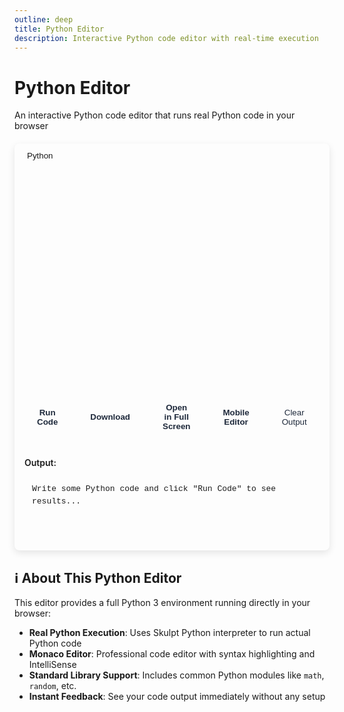 ```yaml
---
outline: deep
title: Python Editor
description: Interactive Python code editor with real-time execution
---
```


# Python Editor <Badge type="danger" text="Experimental" />

An interactive Python code editor that runs real Python code in your browser 

<div class="editor-container">
  <div class="tabs">
    <button class="tab active" onclick="switchLanguage('python')">Python</button>
  </div>
  <div class="editor-wrapper">
    <div id="monaco-editor"></div>
  </div>
  <div class="buttons">
    <button class="run" onclick="runCode()">Run Code</button>
    <button class="download" onclick="downloadCode()">Download</button>
    <button class="fullscreen" onclick="openFullscreenTab()">Open in Full Screen</button>
    <button class="fullscreen" onclick="openMobileTab()">Mobile Editor</button>
    <button class="clear" onclick="clearOutput()">Clear Output</button>
    <button class="reset" onclick="resetCode()">Reset Code</button>
  </div>
  <div class="result">
    <strong>Output:</strong>
    <div id="output">Write some Python code and click "Run Code" to see results...</div>
  </div>
</div>

## ℹ️ About This Python Editor

This editor provides a full Python 3 environment running directly in your browser:

- **Real Python Execution**: Uses Skulpt Python interpreter to run actual Python code
- **Monaco Editor**: Professional code editor with syntax highlighting and IntelliSense
- **Standard Library Support**: Includes common Python modules like `math`, `random`, etc.
- **Instant Feedback**: See your code output immediately without any setup



<style>
.editor-container {
  background: var(--vp-c-bg-alt);
  border-radius: 8px;
  overflow: hidden;
  margin: 20px 0;
  border: 1px solid var(--vp-c-divider);
  box-shadow: 0 4px 12px rgba(0, 0, 0, 0.1);
  transition: background-color 0.3s ease, border-color 0.3s ease;
}

.tabs {
  display: flex;
  background: var(--vp-c-bg-soft);
  border-bottom: 1px solid var(--vp-c-divider);
}

.tab {
  padding: 12px 20px;
  background: none;
  border: none;
  color: var(--vp-c-text-2);
  cursor: pointer;
  font-weight: 500;
  transition: all 0.2s ease;
}

.tab.active {
  color: var(--vp-c-brand-1);
  background: var(--gradient-primary);
  border-bottom: 2px solid var(--vp-c-brand-1);
}

.tab:hover:not(.active) {
  color: var(--vp-c-text-1);
  background: var(--vp-c-bg-mute);
}

.editor-wrapper {
  position: relative;
  background: var(--vp-c-bg);
}

#monaco-editor {
  height: 350px;
  width: 100%;
  border: none;
}

/* Open in New Tab Button */
.fullscreen {
  padding: 10px 20px;
  background: var(--btn-primary-bg);
  color: #1e293b; /* Dark text for light mode */
  border: 1px solid var(--btn-primary-border);
  border-radius: 6px;
  cursor: pointer;
  font-weight: 600;
  transition: all 0.3s ease;
  display: flex;
  align-items: center;
  gap: 8px;
}

.fullscreen:hover {
  background: var(--btn-primary-hover);
  border-color: var(--btn-primary-border-hover);
  transform: translateY(-2px);
  box-shadow: 0 4px 12px rgba(59, 130, 246, 0.3);
  color: #0f172a; /* Darker text on hover */
}

.buttons {
  display: flex;
  gap: 12px;
  padding: 16px;
  background: var(--vp-c-bg-soft);
  border-top: 1px solid var(--vp-c-divider);
}

/* Primary Action Buttons - Run Code */
.run {
  padding: 10px 20px;
  background: var(--btn-primary-bg);
  color: #1e293b; /* Dark text for light mode */
  border: 1px solid var(--btn-primary-border);
  border-radius: 6px;
  cursor: pointer;
  font-weight: 600;
  transition: all 0.3s ease;
  display: flex;
  align-items: center;
  gap: 8px;
}

.run:hover {
  background: var(--btn-primary-hover);
  border-color: var(--btn-primary-border-hover);
  transform: translateY(-2px);
  box-shadow: 0 4px 12px rgba(59, 130, 246, 0.3);
  color: #0f172a; /* Darker text on hover */
}

/* Primary Action Buttons - Download */
.download {
  padding: 10px 20px;
  background: var(--btn-primary-bg);
  color: #1e293b; /* Dark text for light mode */
  border: 1px solid var(--btn-primary-border);
  border-radius: 6px;
  cursor: pointer;
  font-weight: 600;
  transition: all 0.3s ease;
  display: flex;
  align-items: center;
  justify-content: center;
  gap: 8px;
}

.download:hover {
  background: var(--btn-primary-hover);
  border-color: var(--btn-primary-border-hover);
  transform: translateY(-2px);
  box-shadow: 0 4px 12px rgba(147, 51, 234, 0.3);
  color: #0f172a; /* Darker text on hover */
}

/* Neutral Action Buttons - Clear Output */
.clear {
  padding: 10px 20px;
  background: var(--btn-neutral-bg);
  color: #1e293b; /* Dark text for light mode */
  border: 1px solid var(--btn-neutral-border);
  border-radius: 6px;
  cursor: pointer;
  font-weight: 500;
  transition: all 0.3s ease;
}

.clear:hover {
  background: var(--btn-neutral-hover);
  border-color: var(--btn-neutral-border-hover);
  transform: translateY(-2px);
  box-shadow: 0 4px 12px rgba(59, 130, 246, 0.2);
  color: #0f172a; /* Darker text on hover */
}

/* Warning Action Buttons - Reset Code */
.reset {
  padding: 10px 20px;
  background: var(--btn-warning-bg);
  color: #78350f; /* Amber dark text for warning buttons */
  border: 1px solid var(--btn-warning-border);
  border-radius: 6px;
  cursor: pointer;
  font-weight: 500;
  transition: all 0.3s ease;
}

.reset:hover {
  background: var(--btn-warning-hover);
  border-color: var(--btn-warning-border-hover);
  transform: translateY(-2px);
  box-shadow: 0 4px 12px rgba(245, 158, 11, 0.3);
  color: #451a03; /* Darker amber text on hover */
}

/* Dark Mode Editor Button Styles */
.dark .fullscreen {
  color: white; /* White text for dark mode */
}

.dark .fullscreen:hover {
  color: white;
}

.dark .run {
  color: white;
}

.dark .run:hover {
  color: white;
}

.dark .download {
  color: white;
}

.dark .download:hover {
  color: white;
}

.dark .clear {
  color: white;
}

.dark .clear:hover {
  color: white;
}

.dark .reset {
  color: white; /* White text for better contrast in dark mode */
}

.dark .reset:hover {
  color: white;
}

.result {
  padding: 16px;
  background: var(--vp-c-bg-alt);
  border-top: 1px solid var(--vp-c-divider);
}

.result strong {
  color: var(--vp-c-brand-1);
  display: block;
  margin-bottom: 12px;
  font-size: 14px;
  font-weight: 600;
}

#output {
  color: var(--vp-c-brand-1);
  font-family: 'Consolas', 'Monaco', 'Courier New', monospace;
  font-size: 13px;
  line-height: 1.5;
  background: var(--vp-c-bg-mute);
  padding: 12px;
  border-radius: 4px;
  border-left: 3px solid var(--vp-c-brand-1);
  white-space: pre-wrap;
  min-height: 80px;
}

/* Dark mode specific overrides for editor */
.dark .editor-container {
  box-shadow: 0 4px 12px rgba(0, 0, 0, 0.3);
}
</style>

<script>
if (typeof window !== 'undefined') {
  let editor = null;
  let currentLanguage = 'python';
  
  // Load Monaco Editor and Skulpt dynamically
  function loadMonaco() {
    return new Promise((resolve) => {
      if (window.require && window.monaco) {
        resolve();
        return;
      }
      
      const script = document.createElement('script');
      script.src = 'https://cdnjs.cloudflare.com/ajax/libs/monaco-editor/0.44.0/min/vs/loader.min.js';
      script.onload = () => {
        setTimeout(resolve, 100);
      };
      document.head.appendChild(script);
    });
  }
  
  // Load Skulpt for Python execution
  function loadSkulpt() {
    return new Promise((resolve, reject) => {
      if (window.Sk) {
        resolve();
        return;
      }
      
      // Load Skulpt core
      const skulptScript = document.createElement('script');
      skulptScript.src = 'https://skulpt.org/js/skulpt.min.js';
      skulptScript.onload = () => {
        // Load Skulpt standard library
        const skulptStdlib = document.createElement('script');
        skulptStdlib.src = 'https://skulpt.org/js/skulpt-stdlib.js';
        skulptStdlib.onload = () => {
          console.log('Skulpt loaded successfully!');
          resolve();
        };
        skulptStdlib.onerror = () => reject(new Error('Failed to load Skulpt stdlib'));
        document.head.appendChild(skulptStdlib);
      };
      skulptScript.onerror = () => reject(new Error('Failed to load Skulpt'));
      document.head.appendChild(skulptScript);
    });
  }
  
  const pythonTemplate = `# Welcome to the Python Editor! 
# This is a real Python 3 interpreter running in your browser

# Basic Python programming examples
print("Hello from Python!")

# Variables and data types
name = "Python Programmer"
age = 25
height = 5.8
is_student = True

print(f"Name: {name}")
print(f"Age: {age}")
print(f"Height: {height} feet")
print(f"Is student: {is_student}")`;

  async function initializeMonaco() {
    try {
      await loadMonaco();
      
      // Load Skulpt for Python execution
      loadSkulpt().catch(error => {
        console.warn('Skulpt failed to load:', error);
      });
      
      if (!window.require) {
        console.error('Monaco loader not available');
        return;
      }
      
      window.require.config({ 
        paths: { 
          'vs': 'https://cdnjs.cloudflare.com/ajax/libs/monaco-editor/0.44.0/min/vs' 
        } 
      });
      
      window.require(['vs/editor/editor.main'], function () {
        const editorElement = document.getElementById('monaco-editor');
        if (!editorElement) {
          console.error('Monaco editor container not found');
          return;
        }
        
        // Detect current theme
        const isDarkMode = document.documentElement.classList.contains('dark') || 
                          window.matchMedia('(prefers-color-scheme: dark)').matches;
        
        editor = monaco.editor.create(editorElement, {
          value: pythonTemplate,
          language: 'python',
          theme: isDarkMode ? 'vs-dark' : 'vs',
          fontSize: 14,
          lineNumbers: 'on',
          roundedSelection: false,
          scrollBeyondLastLine: false,
          readOnly: false,
          automaticLayout: true,
          minimap: { enabled: false },
          folding: true,
          lineNumbersMinChars: 3,
          scrollbar: {
            verticalScrollbarSize: 8,
            horizontalScrollbarSize: 8
          }
        });
        
        // Watch for theme changes and update editor theme
        const themeObserver = new MutationObserver((mutations) => {
          mutations.forEach((mutation) => {
            if (mutation.type === 'attributes' && mutation.attributeName === 'class') {
              const isDark = document.documentElement.classList.contains('dark');
              if (editor) {
                monaco.editor.setTheme(isDark ? 'vs-dark' : 'vs');
              }
            }
          });
        });
        
        themeObserver.observe(document.documentElement, {
          attributes: true,
          attributeFilter: ['class']
        });
        
        console.log('Monaco Editor initialized successfully!');
      });
    } catch (error) {
      console.error('Failed to initialize Monaco:', error);
    }
  }

  function switchLanguage(lang) {
    // This editor is Python-only
    currentLanguage = 'python';
  }

  function downloadCode() {
    if (!editor) {
      showNotification('Editor not ready yet');
      return;
    }
    
    try {
      const code = editor.getValue();
      const blob = new Blob([code], { type: 'text/plain' });
      const url = window.URL.createObjectURL(blob);
      
      const link = document.createElement('a');
      link.href = url;
      link.download = 'exercise.py';
      link.style.display = 'none';
      
      document.body.appendChild(link);
      link.click();
      document.body.removeChild(link);
      
      window.URL.revokeObjectURL(url);
      showNotification('Python file downloaded as exercise.py');
    } catch (error) {
      showNotification('Error downloading file');
      console.error('Download error:', error);
    }
  }

  function openFullscreenTab() {
    if (!editor) {
      showNotification('Editor not ready yet');
      return;
    }
    
    try {
      // Get current code
      const currentCode = editor.getValue();
      
      // Save to localStorage for sharing between tabs
      localStorage.setItem('pythonEditorCode', currentCode);
      localStorage.setItem('pythonEditorTimestamp', Date.now().toString());
      
      // Open fullscreen editor HTML file in new tab
      const fullscreenUrl = window.location.origin + '/Python-Programming/editor-fullscreen.html';
      const newTab = window.open(fullscreenUrl, '_blank');
      
      if (newTab) {
        showNotification('Opening Python editor in new tab...');
      } else {
        showNotification('Please allow popups to open fullscreen editor');
      }
    } catch (error) {
      showNotification('Error opening fullscreen editor');
      console.error('New tab error:', error);
    }
  }

  function runCode() {
    const output = document.getElementById('output');
    
    if (!editor) {
      output.textContent = 'Error: Editor not initialized. Please wait for the editor to load.';
      showNotification('Editor not ready yet');
      return;
    }
    
    try {
      const code = editor.getValue();
      output.textContent = `Running Python code...\\n\\n`;
      
      setTimeout(() => {
        executePython(code, output);
      }, 500);
    } catch (error) {
      output.textContent = `Error: ${error.message}`;
      showNotification('Error running code');
    }
  }
  
  async function executePython(code, output) {
    try {
      if (!window.Sk) {
        output.textContent = '⏳ Loading Python interpreter...\\n\\n';
        await loadSkulpt();
      }
      
      // Configure Skulpt for Python 3
      let pythonOutput = '';
      
      Sk.pre = "output";
      Sk.configure({
        output: function(text) {
          pythonOutput += text;
        },
        read: function(x) {
          if (Sk.builtinFiles === undefined || Sk.builtinFiles["files"][x] === undefined) {
            throw "File not found: '" + x + "'";
          }
          return Sk.builtinFiles["files"][x];
        },
        __future__: Sk.python3,
        python3: true
      });
      
      // Execute the Python code
      output.textContent = '🚀 Running Python code...\\n\\n';
      
      const promise = Sk.misceval.asyncToPromise(() => {
        return Sk.importMainWithBody("<stdin>", false, code, true);
      });
      
      await promise;
      
      // Display results
      if (pythonOutput.trim()) {
        output.textContent = `${pythonOutput}\\n✅ Python executed successfully in browser!\\n📝 This code ran using Skulpt - a Python interpreter in JavaScript.\\n🐍 Note: Skulpt supports most Python 3 features. Some advanced features may not be available.`;
      } else {
        output.textContent = `✅ Python code executed successfully!\\n📝 No output produced. Try adding print() statements to see results.\\n\\n🐍 Using Skulpt Python interpreter in browser.\\n📌 Tip: Use print() statements, basic operations, loops, functions, and imports.`;
      }
      
      showNotification('Python executed successfully!');
      
    } catch (error) {
      // Format Python error messages nicely
      let errorMessage = error.toString();
      
      // Extract useful error information
      if (error.traceback) {
        const lineInfo = error.traceback[0];
        if (lineInfo && lineInfo.lineno) {
          errorMessage = `Line ${lineInfo.lineno}: ${error.args ? error.args.v[0].v : errorMessage}`;
        }
      }
      
      output.textContent = `❌ Python Error:\n${errorMessage}\n\n📝 Check your Python syntax and try again.\n🐍 Using Skulpt Python interpreter.`;
      showNotification('Python execution error');
    }
  }

  function clearOutput() {
    const output = document.getElementById('output');
    output.textContent = 'Output cleared. Write some Python code and click "Run Code" to see results...';
    showNotification('Output cleared');
  }

  function resetCode() {
    if (!editor) {
      showNotification('Editor not ready yet');
      return;
    }
    
    try {
      editor.setValue(pythonTemplate);
      document.getElementById('output').textContent = 'Code reset to template. Ready to run!';
      showNotification('Code reset to Python template');
    } catch (error) {
      showNotification('Error resetting code');
    }
  }

  function openMobileTab() {
    if (!editor) {
      showNotification('Editor not ready yet');
      return;
    }
    
    try {
      // Get current code
      const currentCode = editor.getValue();
      
      // Save to localStorage for sharing between tabs
      localStorage.setItem('pythonEditorCode', currentCode);
      localStorage.setItem('pythonEditorTimestamp', Date.now().toString());
      
      // Open mobile editor HTML file in new tab
      const mobileUrl = window.location.origin + '/Python-Programming/editor-mobile.html';
      const newTab = window.open(mobileUrl, '_blank');
      
      if (newTab) {
        showNotification('Opening mobile Python editor...');
      } else {
        showNotification('Please allow popups to open mobile editor');
      }
    } catch (error) {
      showNotification('Error opening mobile editor');
      console.error('Mobile tab error:', error);
    }
  }

  // Make functions globally available
  window.switchLanguage = switchLanguage;
  window.runCode = runCode;
  window.downloadCode = downloadCode;
  window.openFullscreenTab = openFullscreenTab;
  window.openMobileTab = openMobileTab;
  window.clearOutput = clearOutput;
  window.resetCode = resetCode;

  // Simple notification function
  function showNotification(message) {
    const notification = document.createElement('div');
    notification.style.cssText = `
      position: fixed;
      top: 20px;
      right: 20px;
      background: #3b82f6;
      color: white;
      padding: 12px 20px;
      border-radius: 8px;
      box-shadow: 0 4px 12px rgba(0, 0, 0, 0.15);
      z-index: 1001;
      font-size: 14px;
      animation: slideIn 0.3s ease;
    `;
    notification.textContent = message;
    
    document.body.appendChild(notification);
    
    setTimeout(() => {
      notification.style.animation = 'slideOut 0.3s ease';
      setTimeout(() => {
        if (notification.parentNode) {
          notification.remove();
        }
      }, 300);
    }, 2000);
  }
  
  // Mobile detection and redirect
  function isMobileDevice() {
    const userAgent = navigator.userAgent || navigator.vendor || window.opera;
    
    // Check for mobile user agents
    const mobileRegex = /android|webos|iphone|ipad|ipod|blackberry|iemobile|opera mini|mobile/i;
    const isMobileUA = mobileRegex.test(userAgent.toLowerCase());
    
    // Check for touch capability
    const isTouchDevice = 'ontouchstart' in window || navigator.maxTouchPoints > 0;
    
    // Check screen size (mobile-like dimensions)
    const isSmallScreen = window.innerWidth <= 768 || window.innerHeight <= 600;
    
    // Combine checks for better detection
    return isMobileUA || (isTouchDevice && isSmallScreen);
  }
  
  function redirectToMobile() {
    // Get current code if editor exists
    let currentCode = '';
    if (editor) {
      currentCode = editor.getValue();
    }
    
    // Save code to localStorage for mobile editor
    if (currentCode) {
      localStorage.setItem('pythonEditorCode', currentCode);
      localStorage.setItem('pythonEditorTimestamp', Date.now().toString());
    }
    
    // Redirect to mobile editor
    const mobileUrl = window.location.origin + window.location.pathname.replace('/editor/python-editor', '/editor-mobile.html');
    window.location.href = mobileUrl;
  }
  
  function checkMobileAndRedirect() {
    // Check for force mobile parameter (for testing/manual access)
    const urlParams = new URLSearchParams(window.location.search);
    const forceMobile = urlParams.get('mobile') === 'true';
    const forceDesktop = urlParams.get('desktop') === 'true';
    
    if (forceDesktop) {
      console.log('Desktop mode forced via URL parameter');
      return false;
    }
    
    if (forceMobile || isMobileDevice()) {
      console.log(forceMobile ? 'Mobile mode forced via URL parameter' : 'Mobile device detected, redirecting to mobile editor...');
      
      // Add a small delay to show a loading message
      const loadingMsg = document.createElement('div');
      loadingMsg.style.cssText = `
        position: fixed;
        top: 0;
        left: 0;
        width: 100%;
        height: 100%;
        background: #0d1117;
        color: white;
        display: flex;
        align-items: center;
        justify-content: center;
        font-family: Inter, sans-serif;
        font-size: 16px;
        z-index: 9999;
      `;
      loadingMsg.textContent = 'Redirecting to mobile editor...';
      document.body.appendChild(loadingMsg);
      
      // Redirect after brief delay
      setTimeout(redirectToMobile, 800);
      return true;
    }
    return false;
  }

  // Initialize when DOM is ready
  function init() {
    console.log('Initializing Python editor...');
    
    // Wait a bit for DOM to be fully ready
    setTimeout(() => {
      initializeMonaco();
    }, 500);
  }
  
  if (document.readyState === 'loading') {
    document.addEventListener('DOMContentLoaded', init);
  } else {
    init();
  }
  
  // Add animation styles
  const style = document.createElement('style');
  style.textContent = `
    @keyframes slideIn {
      from { opacity: 0; transform: translateX(100%); }
      to { opacity: 1; transform: translateX(0); }
    }
    @keyframes slideOut {
      from { opacity: 1; transform: translateX(0); }
      to { opacity: 0; transform: translateX(100%); }
    }
  `;
  document.head.appendChild(style);
}
</script>